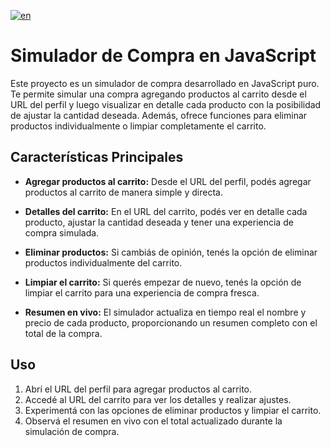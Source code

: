 [![en](https://img.shields.io/badge/lang-en-red.svg)](https://github.com/Dariomb96/Example-Ecommerce-JS/blob/main/README.en.md)
# Simulador de Compra en JavaScript

Este proyecto es un simulador de compra desarrollado en JavaScript puro. Te permite simular una compra agregando productos al carrito desde el URL del perfil y luego visualizar en detalle cada producto con la posibilidad de ajustar la cantidad deseada. Además, ofrece funciones para eliminar productos individualmente o limpiar completamente el carrito.

## Características Principales

- **Agregar productos al carrito:** Desde el URL del perfil, podés agregar productos al carrito de manera simple y directa.

- **Detalles del carrito:** En el URL del carrito, podés ver en detalle cada producto, ajustar la cantidad deseada y tener una experiencia de compra simulada.

- **Eliminar productos:** Si cambiás de opinión, tenés la opción de eliminar productos individualmente del carrito.

- **Limpiar el carrito:** Si querés empezar de nuevo, tenés la opción de limpiar el carrito para una experiencia de compra fresca.

- **Resumen en vivo:** El simulador actualiza en tiempo real el nombre y precio de cada producto, proporcionando un resumen completo con el total de la compra.

## Uso

1. Abrí el URL del perfil para agregar productos al carrito.
2. Accedé al URL del carrito para ver los detalles y realizar ajustes.
3. Experimentá con las opciones de eliminar productos y limpiar el carrito.
4. Observá el resumen en vivo con el total actualizado durante la simulación de compra.
